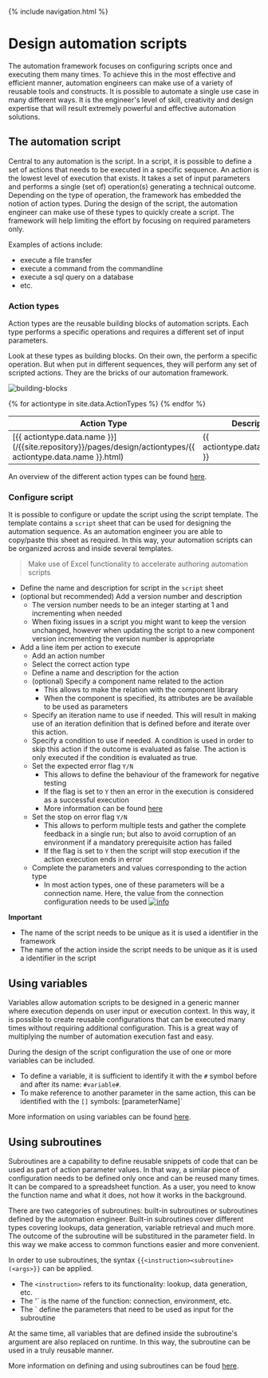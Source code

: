 {% include navigation.html %}

# Design automation scripts

The automation framework focuses on configuring scripts once and executing them many times. 
To achieve this in the most effective and efficient manner, automation engineers can make use of a variety of reusable tools and constructs. 
It is possible to automate a single use case in many different ways. 
It is the engineer's level of skill, creativity and design expertise that will result extremely powerful and effective automation solutions.

## The automation script

Central to any automation is the script. 
In a script, it is possible to define a set of actions that needs to be executed in a specific sequence. 
An action is the lowest level of execution that exists. 
It takes a set of input parameters and performs a single (set of) operation(s) generating a technical outcome. 
Depending on the type of operation, the framework has embedded the notion of action types. 
During the design of the script, the automation engineer can make use of these types to quickly create a script. 
The framework will help limiting the effort by focusing on required parameters only.

Examples of actions include:
* execute a file transfer
* execute a command from the commandline
* execute a sql query on a database
* etc.

### Action types

Action types are the reusable building blocks of automation scripts. 
Each type performs a specific operations and requires a different set of input parameters. 

Look at these types as building blocks. On their own, the perform a specific operation. 
But when put in different sequences, they will perform any set of scripted actions. 
They are the bricks of our automation framework. 

![building-blocks](/{{site.repository}}/images/introduction/building-blocks.png)

<table>
<colgroup>
<col width="30%" />
<col width="70%" />
</colgroup>
<thead>
<tr class="header">
<th>Action Type</th>
<th>Description</th>
</tr>
</thead>
<tbody>
{% for actiontype in site.data.ActionTypes %}
<tr>
<td markdown="span">[{{ actiontype.data.name }}](/{{site.repository}}/pages/design/actiontypes/{{ actiontype.data.name }}.html)</td>
<td markdown="span">{{ actiontype.data.description }}</td>
</tr>
{% endfor %}
</tbody>
</table>

An overview of the different action types can be found [here](/{{site.repository}}/pages/design/actiontypes.html).

### Configure script

It is possible to configure or update the script using the script template. 
The template contains a `script` sheet that can be used for designing the automation sequence. 
As an automation engineer you are able to copy/paste this sheet as required. 
In this way, your automation scripts can be organized across and inside several templates. 

> Make use of Excel functionality to accelerate authoring automation scripts

* Define the name and description for script in the `script` sheet
* (optional but recommended) Add a version number and description
  * The version number needs to be an integer starting at 1 and incrementing when needed
  * When fixing issues in a script you might want to keep the version unchanged, 
  however when updating the script to a new component version incrementing the version number is appropriate
* Add a line item per action to execute
  * Add an action number
  * Select the correct action type
  * Define a name and description for the action
  * (optional) Specify a component name related to the action
    * This allows to make the relation with the component library
	* When the component is specified, its attributes are be available to be used as parameters
  * Specify an iteration name to use if needed. This will result in making use of an iteration definition that is defined before and iterate over this action.
  * Specify a condition to use if needed. A condition is used in order to skip this action if the outcome is evaluated as false. The action is only executed if the condition is evaluated as true.
  * Set the expected error flag `Y/N`
    * This allows to define the behaviour of the framework for negative testing
	* If the flag is set to `Y` then an error in the execution is considered as a successful execution
	* More information can be found [here](/{{site.repository}}/pages/design/expectederrors.html)
  * Set the stop on error flag `Y/N`
    * This allows to perform multiple tests and gather the complete feedback in a single run; 
	but also to avoid corruption of an environment if a mandatory prerequisite action has failed
    * If the flag is set to `Y` then the script will stop execution if the action execution ends in error
  * Complete the parameters and values corresponding to the action type
    * In most action types, one of these parameters will be a connection name. 
	Here, the value from the connection configuration needs to be used [![info](/{{site.repository}}/images/icons/question-dot.png)](/{{site.repository}}/pages/define/define.html)

**Important**

* The name of the script needs to be unique as it is used a identifier in the framework
* The name of the action inside the script needs to be unique as it is used a identifier in the script

## Using variables

Variables allow automation scripts to be designed in a generic manner where execution depends on user input or execution context. 
In this way, it is possible to create reusable configurations that can be executed many times without requiring additional configuration. 
This is a great way of multiplying the number of automation execution fast and easy.

During the design of the script configuration the use of one or more variables can be included.

* To define a variable, it is sufficient to identify it with the `#` symbol before and after its name: `#variable#`.
* To make reference to another parameter in the same action, this can be identified with the `[]` symbols: [parameterName]`

More information on using variables can be found [here](/{{site.repository}}/pages/understand/understand.html).

## Using subroutines

Subroutines are a capability to define reusable snippets of code that can be used as part of action parameter values. 
In that way, a similar piece of configuration needs to be defined only once and can be reused many times. 
It can be compared to a spreadsheet function. 
As a user, you need to know the function name and what it does, not how it works in the background.

There are two categories of subroutines: built-in subroutines or subroutines defined by the automation engineer. 
Built-in subroutines cover different types covering lookups, data generation, variable retrieval and much more. 
The outcome of the subroutine will be substitured in the parameter field. 
In this way we make access to common functions easier and more convenient.

In order to use subroutines, the syntax `{{<instruction><subroutine>(<args>}}` can be applied.
  * The `<instruction>` refers to its functionality: lookup, data generation, etc.
  * The '<subroutine>` is the name of the function: connection, environment, etc.
  * The `<args> define the parameters that need to be used as input for the subroutine

At the same time, all variables that are defined inside the subroutine's argument are also replaced on runtime. 
In this way, the subroutine can be used in a truly reusable manner.

More information on defining and using subroutines can be foud [here](/{{site.repository}}/pages/design/subroutines.html).

